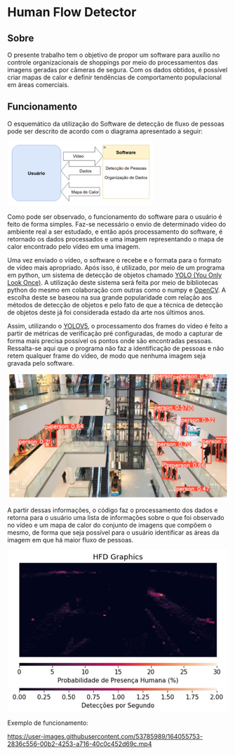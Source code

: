 # Human Flow Detector

## Sobre

O presente trabalho tem o objetivo de propor um software para auxílio no controle organizacionais de shoppings por meio do processamentos das imagens geradas por câmeras de segura. Com os dados obtidos, é possível criar mapas de calor e definir tendências de comportamento populacional em áreas comerciais.

## Funcionamento

O esquemático da utilização do Software de detecção de fluxo de pessoas pode ser descrito de acordo com o diagrama apresentado a seguir:

<img src="/docs/schematic.png" alt="Esquemático do serviço.">

Como pode ser observado, o funcionamento do software para o usuário é feito de forma simples. Faz-se necessário o envio de determinado vídeo do ambiente real a ser estudado, e então após processamento do software, é retornado os dados processados e uma imagem representando o mapa de calor encontrado pelo vídeo em uma imagem.

Uma vez enviado o vídeo, o software o recebe e o formata para o formato de vídeo mais apropriado. Após isso, é utilizado, por meio de um programa em python, um sistema de detecção de objetos chamado [YOLO (You Only Look Once)](https://pjreddie.com/darknet/yolo/). A utilização deste sistema será feita por meio de bibliotecas python do mesmo em colaboração com outras como o numpy e [OpenCV](https://opencv.org/). A escolha deste se baseou na sua grande popularidade com relação aos métodos de detecção de objetos e pelo fato de que a técnica de detecção de objetos deste já foi considerada estado da arte nos últimos anos.

Assim, utilizando o [YOLOV5](https://github.com/ultralytics/yolov5), o processamento dos frames do vídeo é feito a partir de métricas de verificação pré configuradas, de modo a capturar de forma mais precisa possível os pontos onde são encontradas pessoas. Ressalta-se aqui que o programa não faz a identificação de pessoas e não retem qualquer frame do vídeo, de modo que nenhuma imagem seja gravada pelo software.

<img src="/docs/detecção.png" alt="Exemplo de detecção.">

A partir dessas informações, o código faz o processamento dos dados e retorna para o usuário uma lista de informações sobre o que foi observado no vídeo e um mapa de calor do conjunto de imagens que compõem o mesmo, de forma que seja possível para o usuário identificar as áreas da imagem em que há maior fluxo de pessoas.

<img src="/docs/mapa_de_calor.jpeg" alt="Mapa de Calor.">

Exemplo de funcionamento:

https://user-images.githubusercontent.com/53785989/164055753-2836c556-00b2-4253-a716-40c0c452d69c.mp4

